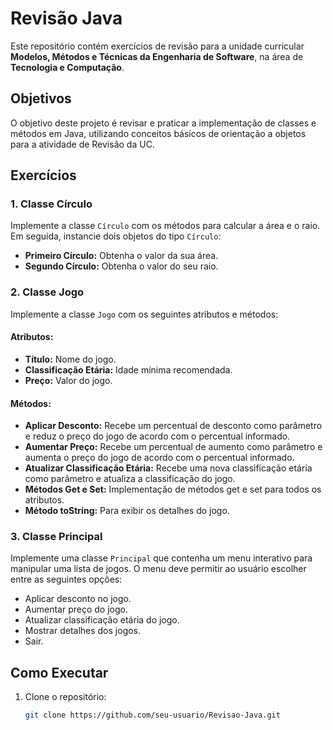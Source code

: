 # Revisão Java

Este repositório contém exercícios de revisão para a unidade curricular **Modelos, Métodos e Técnicas da Engenharia de Software**, na área de **Tecnologia e Computação**.

## Objetivos

O objetivo deste projeto é revisar e praticar a implementação de classes e métodos em Java, utilizando conceitos básicos de orientação a objetos para a atividade de Revisão da UC.

## Exercícios

### 1. Classe Círculo

Implemente a classe `Círculo` com os métodos para calcular a área e o raio. Em seguida, instancie dois objetos do tipo `Círculo`:

- **Primeiro Círculo:** Obtenha o valor da sua área.
- **Segundo Círculo:** Obtenha o valor do seu raio.

### 2. Classe Jogo

Implemente a classe `Jogo` com os seguintes atributos e métodos:

#### Atributos:
- **Título:** Nome do jogo.
- **Classificação Etária:** Idade mínima recomendada.
- **Preço:** Valor do jogo.

#### Métodos:
- **Aplicar Desconto:** Recebe um percentual de desconto como parâmetro e reduz o preço do jogo de acordo com o percentual informado.
- **Aumentar Preço:** Recebe um percentual de aumento como parâmetro e aumenta o preço do jogo de acordo com o percentual informado.
- **Atualizar Classificação Etária:** Recebe uma nova classificação etária como parâmetro e atualiza a classificação do jogo.
- **Métodos Get e Set:** Implementação de métodos get e set para todos os atributos.
- **Método toString:** Para exibir os detalhes do jogo.

### 3. Classe Principal

Implemente uma classe `Principal` que contenha um menu interativo para manipular uma lista de jogos. O menu deve permitir ao usuário escolher entre as seguintes opções:

- Aplicar desconto no jogo.
- Aumentar preço do jogo.
- Atualizar classificação etária do jogo.
- Mostrar detalhes dos jogos.
- Sair.

## Como Executar

1. Clone o repositório:
   ```bash
   git clone https://github.com/seu-usuario/Revisao-Java.git

